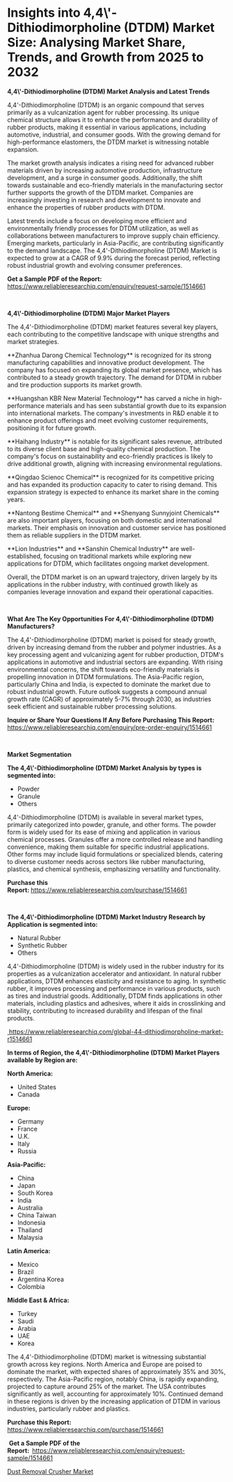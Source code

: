 <p><h1>Insights into 4,4\'-Dithiodimorpholine (DTDM) Market Size: Analysing Market Share, Trends, and Growth from 2025 to 2032</h1></p><p><strong>4,4\'-Dithiodimorpholine (DTDM) Market Analysis and Latest Trends</strong></p>
<p><p>4,4'-Dithiodimorpholine (DTDM) is an organic compound that serves primarily as a vulcanization agent for rubber processing. Its unique chemical structure allows it to enhance the performance and durability of rubber products, making it essential in various applications, including automotive, industrial, and consumer goods. With the growing demand for high-performance elastomers, the DTDM market is witnessing notable expansion.</p><p>The market growth analysis indicates a rising need for advanced rubber materials driven by increasing automotive production, infrastructure development, and a surge in consumer goods. Additionally, the shift towards sustainable and eco-friendly materials in the manufacturing sector further supports the growth of the DTDM market. Companies are increasingly investing in research and development to innovate and enhance the properties of rubber products with DTDM.</p><p>Latest trends include a focus on developing more efficient and environmentally friendly processes for DTDM utilization, as well as collaborations between manufacturers to improve supply chain efficiency. Emerging markets, particularly in Asia-Pacific, are contributing significantly to the demand landscape. The 4,4'-Dithiodimorpholine (DTDM) Market is expected to grow at a CAGR of 9.9% during the forecast period, reflecting robust industrial growth and evolving consumer preferences.</p></p>
<p><strong>Get a Sample PDF of the Report:&nbsp;</strong> <a href="https://www.reliableresearchiq.com/enquiry/request-sample/1514661?utm_campaign=3071&utm_medium=2&utm_source=Github&utm_content=ia&utm_term=29032025&utm_id=44-dithiodimorpholine-dtdm">https://www.reliableresearchiq.com/enquiry/request-sample/1514661</a></p>
<p>&nbsp;</p>
<p><strong>4,4\'-Dithiodimorpholine (DTDM) Major Market Players</strong></p>
<p><p>The 4,4'-Dithiodimorpholine (DTDM) market features several key players, each contributing to the competitive landscape with unique strengths and market strategies.</p><p>**Zhanhua Darong Chemical Technology** is recognized for its strong manufacturing capabilities and innovative product development. The company has focused on expanding its global market presence, which has contributed to a steady growth trajectory. The demand for DTDM in rubber and tire production supports its market growth.</p><p>**Huangshan KBR New Material Technology** has carved a niche in high-performance materials and has seen substantial growth due to its expansion into international markets. The company's investments in R&D enable it to enhance product offerings and meet evolving customer requirements, positioning it for future growth.</p><p>**Haihang Industry** is notable for its significant sales revenue, attributed to its diverse client base and high-quality chemical production. The company's focus on sustainability and eco-friendly practices is likely to drive additional growth, aligning with increasing environmental regulations.</p><p>**Qingdao Scienoc Chemical** is recognized for its competitive pricing and has expanded its production capacity to cater to rising demand. This expansion strategy is expected to enhance its market share in the coming years.</p><p>**Nantong Bestime Chemical** and **Shenyang Sunnyjoint Chemicals** are also important players, focusing on both domestic and international markets. Their emphasis on innovation and customer service has positioned them as reliable suppliers in the DTDM market.</p><p>**Lion Industries** and **Sanshin Chemical Industry** are well-established, focusing on traditional markets while exploring new applications for DTDM, which facilitates ongoing market development.</p><p>Overall, the DTDM market is on an upward trajectory, driven largely by its applications in the rubber industry, with continued growth likely as companies leverage innovation and expand their operational capacities.</p></p>
<p>&nbsp;</p>
<p><strong>What Are The Key Opportunities For 4,4\'-Dithiodimorpholine (DTDM) Manufacturers?</strong></p>
<p><p>The 4,4'-Dithiodimorpholine (DTDM) market is poised for steady growth, driven by increasing demand from the rubber and polymer industries. As a key processing agent and vulcanizing agent for rubber production, DTDM's applications in automotive and industrial sectors are expanding. With rising environmental concerns, the shift towards eco-friendly materials is propelling innovation in DTDM formulations. The Asia-Pacific region, particularly China and India, is expected to dominate the market due to robust industrial growth. Future outlook suggests a compound annual growth rate (CAGR) of approximately 5-7% through 2030, as industries seek efficient and sustainable rubber processing solutions.</p></p>
<p><strong>Inquire or Share Your Questions If Any Before Purchasing This Report:</strong> <a href="https://www.reliableresearchiq.com/enquiry/pre-order-enquiry/1514661?utm_campaign=3071&utm_medium=2&utm_source=Github&utm_content=ia&utm_term=29032025&utm_id=44-dithiodimorpholine-dtdm">https://www.reliableresearchiq.com/enquiry/pre-order-enquiry/1514661</a></p>
<p>&nbsp;</p>
<p><strong>Market Segmentation</strong></p>
<p><strong>The 4,4\'-Dithiodimorpholine (DTDM) Market Analysis by types is segmented into:</strong></p>
<p><ul><li>Powder</li><li>Granule</li><li>Others</li></ul></p>
<p><p>4,4'-Dithiodimorpholine (DTDM) is available in several market types, primarily categorized into powder, granule, and other forms. The powder form is widely used for its ease of mixing and application in various chemical processes. Granules offer a more controlled release and handling convenience, making them suitable for specific industrial applications. Other forms may include liquid formulations or specialized blends, catering to diverse customer needs across sectors like rubber manufacturing, plastics, and chemical synthesis, emphasizing versatility and functionality.</p></p>
<p><strong>Purchase this Report:&nbsp;</strong><a href="https://www.reliableresearchiq.com/purchase/1514661?utm_campaign=3071&utm_medium=2&utm_source=Github&utm_content=ia&utm_term=29032025&utm_id=44-dithiodimorpholine-dtdm">https://www.reliableresearchiq.com/purchase/1514661</a></p>
<p>&nbsp;</p>
<p><strong>The 4,4\'-Dithiodimorpholine (DTDM) Market Industry Research by Application is segmented into:</strong></p>
<p><ul><li>Natural Rubber</li><li>Synthetic Rubber</li><li>Others</li></ul></p>
<p><p>4,4'-Dithiodimorpholine (DTDM) is widely used in the rubber industry for its properties as a vulcanization accelerator and antioxidant. In natural rubber applications, DTDM enhances elasticity and resistance to aging. In synthetic rubber, it improves processing and performance in various products, such as tires and industrial goods. Additionally, DTDM finds applications in other materials, including plastics and adhesives, where it aids in crosslinking and stability, contributing to increased durability and lifespan of the final products.</p></p>
<p><a href="https://www.reliableresearchiq.com/global-44-dithiodimorpholine-market-r1514661?utm_campaign=3071&utm_medium=2&utm_source=Github&utm_content=ia&utm_term=29032025&utm_id=44-dithiodimorpholine-dtdm">&nbsp;https://www.reliableresearchiq.com/global-44-dithiodimorpholine-market-r1514661</a></p>
<p><strong>In terms of Region, the 4,4\'-Dithiodimorpholine (DTDM) Market Players available by Region are:</strong></p>
<p>
    <p> <strong> North America: </strong>
        <ul>
            <li>United States</li>
            <li>Canada</li>
        </ul>
        </p> 
    <p> <strong> Europe: </strong>
        <ul>
            <li>Germany</li>
            <li>France</li>
            <li>U.K.</li>
            <li>Italy</li>
            <li>Russia</li>
        </ul>
        </p> 
    <p> <strong> Asia-Pacific: </strong>
        <ul>
            <li>China</li>
            <li>Japan</li>
            <li>South Korea</li>
            <li>India</li>
            <li>Australia</li>
            <li>China Taiwan</li>
            <li>Indonesia</li>
            <li>Thailand</li>
            <li>Malaysia</li>
        </ul>
        </p> 
    <p> <strong> Latin America: </strong>
        <ul>
            <li>Mexico</li>
            <li>Brazil</li>
            <li>Argentina Korea</li>
            <li>Colombia</li>
        </ul>
        </p> 
    <p> <strong> Middle East & Africa: </strong>
        <ul>
            <li>Turkey</li>
            <li>Saudi</li>
            <li>Arabia</li>
            <li>UAE</li>
            <li>Korea</li>
        </ul>
    </p>
    </p>
<p><p>The 4,4'-Dithiodimorpholine (DTDM) market is witnessing substantial growth across key regions. North America and Europe are poised to dominate the market, with expected shares of approximately 35% and 30%, respectively. The Asia-Pacific region, notably China, is rapidly expanding, projected to capture around 25% of the market. The USA contributes significantly as well, accounting for approximately 10%. Continued demand in these regions is driven by the increasing application of DTDM in various industries, particularly rubber and plastics.</p></p>
<p><strong>Purchase this Report: </strong><a href="https://www.reliableresearchiq.com/purchase/1514661?utm_campaign=3071&utm_medium=2&utm_source=Github&utm_content=ia&utm_term=29032025&utm_id=44-dithiodimorpholine-dtdm">https://www.reliableresearchiq.com/purchase/1514661</a></p>
<p>&nbsp;<strong>Get a Sample PDF of the Report:&nbsp;&nbsp;</strong><a href="https://www.reliableresearchiq.com/enquiry/request-sample/1514661?utm_campaign=3071&utm_medium=2&utm_source=Github&utm_content=ia&utm_term=29032025&utm_id=44-dithiodimorpholine-dtdm">https://www.reliableresearchiq.com/enquiry/request-sample/1514661</a></p>
<p><strong></strong></p>
<p><p><a href="https://github.com/rrosasdaunas/Market-Research-Report-List-1/blob/main/dust-removal-crusher-market.md?utm_campaign=3071&utm_medium=2&utm_source=Github&utm_content=ia&utm_term=29032025&utm_id=44-dithiodimorpholine-dtdm">Dust Removal Crusher Market</a></p></p>